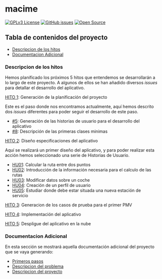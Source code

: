 # macime

[![GPLv3 License](https://img.shields.io/badge/License-GPL%20v3-green.svg)](https://opensource.org/licenses/) [![GitHub issues](https://img.shields.io/github/issues/soyjorgeprg/macime)](https://github.com/soyjorgeprg/macime/issues) [![Open Source](https://badges.frapsoft.com/os/v1/open-source.svg?v=103)](https://opensource.org/)

## Tabla de contenidos del proyecto


* [Descripcion de los hitos](#descripcion_de_los_hitos)
* [Documentacion Adicional](#documentacion-adicional)

### Descripcion de los hitos

Hemos planificado los próximos 5 hitos que entendemos se desarrollarán a lo largo de este proyecto. A algunos de ellos se han añadido diversos _issues_ para detallar el desarrollo del aplicativo.

[HITO 1](https://github.com/soyjorgeprg/macime/milestone/1): Generación de la planificación del proyecto

Este es el paso donde nos encontramos actualmente, aquí hemos descrito dos _issues_ diferentes para poder seguir el desarrollo de este paso. 

  + [#5](https://github.com/soyjorgeprg/macime/issues/5): Generación de las historias de usuario para el desarrollo del aplicativo
  + [#8](https://github.com/soyjorgeprg/macime/issues/8): Descripción de las primeras clases minimas

[HITO 2](https://github.com/soyjorgeprg/macime/milestone/2): Diseño especificaciones del aplicativo

Aquí se realizará un primer diseño del aplicativo, y para poder realizar esta acción hemos seleccionado una serie de Historias de Usuario.

  + [HU01](https://github.com/soyjorgeprg/macime/issues/2): Calcular la ruta entre dos puntos
  + [HU02](https://github.com/soyjorgeprg/macime/issues/3): Introducción de la información necesaria para el calculo de las rutas
  + [HU03](https://github.com/soyjorgeprg/macime/issues/4): Modificar datos sobre un coche
  + [HU04](https://github.com/soyjorgeprg/macime/issues/6): Creación de un perfil de usuario
  + [HU05](https://github.com/soyjorgeprg/macime/issues/7): Estudiar donde debe estar situada una nueva estación de servicio

[HITO 3](https://github.com/soyjorgeprg/macime/milestone/5): Generacion de los casos de prueba para el primer PMV

[HITO 4](https://github.com/soyjorgeprg/macime/milestone/3): Implementación del aplicativo

[HITO 5](https://github.com/soyjorgeprg/macime/milestone/4): Despligue del aplicativo en la nube

### Documentacion Adicional

En esta sección se mostrará aquella documentación adicional del proyecto que se vaya generando:
* [Primeros pasos](https://github.com/soyjorgeprg/macime/blob/hito0/documentacionAdicional/primerosPasos.md)
* [Descripcion del problema](https://github.com/soyjorgeprg/macime/blob/hito1/documentacionAdicional/infoProyectos.md#descripcion-del-problema)
* [Descripcion del proyecto](https://github.com/soyjorgeprg/macime/blob/hito1/documentacionAdicional/infoProyectos.md#descripcion-del-proyecto)


[//]: https://geoportalgasolineras.es/#/Descargas
